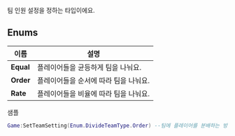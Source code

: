 
팀 인원 설정을 정하는 타입이에요. 
<br>
## **Enums**

 **이름** | **설명** |
 --- | --- |
**Equal** |플레이어들을 균등하게 팀을 나눠요. |
**Order** |플레이어들을 순서에 따라 팀을 나눠요. |
**Rate** |플레이어들을 비율에 따라 팀을 나눠요. |

샘플 

```lua
Game:SetTeamSetting(Enum.DivideTeamType.Order) --팀에 플레이어를 분배하는 방식을 설정해요.
```
